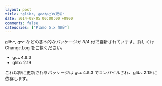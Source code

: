 ```yaml
---
layout: post
title: "glibc, gccなどの更新"
date: 2014-08-05 00:00:00 +0900
comments: false
categories: ["Plamo 5.x 情報"]
---
```


glibc, gcc などの基本的なパッケージが 8/4 付で更新されています。詳しくは Change.Log をご覧ください。

* gcc 4.8.3
* glibc 2.19

これ以降に更新されるパッケージは gcc 4.8.3 でコンパイルされ、glibc 2.19 に依存します。